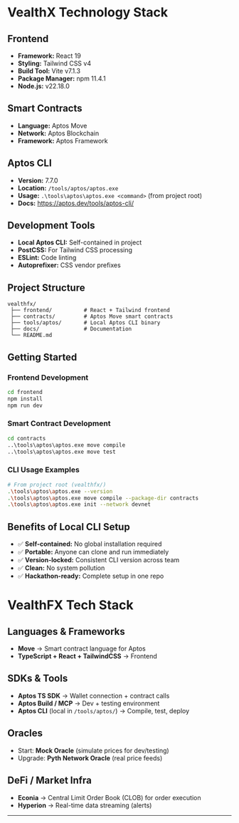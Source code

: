 # VealthX Technology Stack

## Frontend

- **Framework:** React 19
- **Styling:** Tailwind CSS v4
- **Build Tool:** Vite v7.1.3
- **Package Manager:** npm 11.4.1
- **Node.js:** v22.18.0

## Smart Contracts

- **Language:** Aptos Move
- **Network:** Aptos Blockchain
- **Framework:** Aptos Framework

## Aptos CLI

- **Version:** 7.7.0
- **Location:** `/tools/aptos/aptos.exe`
- **Usage:** `.\tools\aptos\aptos.exe <command>` (from project root)
- **Docs:** https://aptos.dev/tools/aptos-cli/

## Development Tools

- **Local Aptos CLI:** Self-contained in project
- **PostCSS:** For Tailwind CSS processing
- **ESLint:** Code linting
- **Autoprefixer:** CSS vendor prefixes

## Project Structure

```
vealthfx/
 ├── frontend/          # React + Tailwind frontend
 ├── contracts/         # Aptos Move smart contracts
 ├── tools/aptos/       # Local Aptos CLI binary
 ├── docs/              # Documentation
 └── README.md
```

## Getting Started

### Frontend Development

```bash
cd frontend
npm install
npm run dev
```

### Smart Contract Development

```bash
cd contracts
..\tools\aptos\aptos.exe move compile
..\tools\aptos\aptos.exe move test
```

### CLI Usage Examples

```bash
# From project root (vealthfx/)
.\tools\aptos\aptos.exe --version
.\tools\aptos\aptos.exe move compile --package-dir contracts
.\tools\aptos\aptos.exe init --network devnet
```

## Benefits of Local CLI Setup

- ✅ **Self-contained:** No global installation required
- ✅ **Portable:** Anyone can clone and run immediately
- ✅ **Version-locked:** Consistent CLI version across team
- ✅ **Clean:** No system pollution
- ✅ **Hackathon-ready:** Complete setup in one repo

# VealthFX Tech Stack

## Languages & Frameworks

- **Move** → Smart contract language for Aptos
- **TypeScript + React + TailwindCSS** → Frontend

## SDKs & Tools

- **Aptos TS SDK** → Wallet connection + contract calls
- **Aptos Build / MCP** → Dev + testing environment
- **Aptos CLI** (local in `/tools/aptos/`) → Compile, test, deploy

## Oracles

- Start: **Mock Oracle** (simulate prices for dev/testing)
- Upgrade: **Pyth Network Oracle** (real price feeds)

## DeFi / Market Infra

- **Econia** → Central Limit Order Book (CLOB) for order execution
- **Hyperion** → Real-time data streaming (alerts)

---

